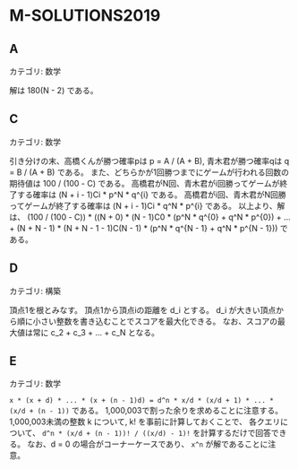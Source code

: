 # M-SOLUTIONS2019

## A
カテゴリ: 数学

解は 180(N - 2) である。

## C
カテゴリ: 数学

引き分けの末、高橋くんが勝つ確率pは p = A / (A + B), 青木君が勝つ確率qは q = B / (A + B) である。
また、どちらかが1回勝つまでにゲームが行われる回数の期待値は 100 / (100 - C) である。
高橋君がN回、青木君がi回勝ってゲームが終了する確率は (N + i - 1)Ci * p^N * q^{i} である。
高橋君がi回、青木君がN回勝ってゲームが終了する確率は (N + i - 1)Ci * q^N * p^{i} である。
以上より、解は、 (100 / (100 - C)) * ((N + 0) * (N - 1)C0 * (p^N * q^{0} + q^N * p^{0}) + ... + (N + N - 1) * (N + N - 1 - 1)C(N - 1) * (p^N * q^{N - 1} + q^N * p^{N - 1})) である。

## D
カテゴリ: 構築

頂点1を根とみなす。
頂点1から頂点iの距離を d_i とする。
d_i が大きい頂点から順に小さい整数を書き込むことでスコアを最大化できる。
なお、スコアの最大値は常に c_2 + c_3 + ... + c_N となる。

## E
カテゴリ: 数学

`x * (x + d) * ... * (x + (n - 1)d) = d^n * x/d * (x/d + 1) * ... * (x/d + (n - 1))`
である。
1,000,003で割った余りを求めることに注意する。
1,000,003未満の整数 k について, k! を事前に計算しておくことで、
各クエリについて、 `d^n * (x/d + (n - 1))! / ((x/d) - 1)!` を計算するだけで回答できる。
なお、d = 0 の場合がコーナーケースであり、 `x^n` が解であることに注意。

